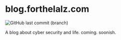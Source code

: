 # blog.forthelalz.com
![GitHub last commit (branch)](https://img.shields.io/github/last-commit/z3mil/blog.forthelalz.com/main)

A blog about cyber security and life. coming. soonish.

